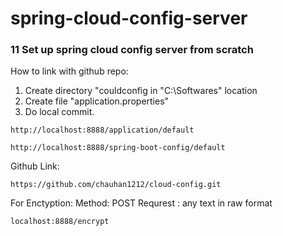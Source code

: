 # spring-cloud-config-server

### 11 Set up spring cloud config server from scratch

How to link with github repo:
1. Create directory "couldconfig in "C:\Softwares\" location
2. Create file "application.properties"
3. Do local commit.

```
http://localhost:8888/application/default
```
```
http://localhost:8888/spring-boot-config/default
```
Github Link:

```
https://github.com/chauhan1212/cloud-config.git
```

For Enctyption:
Method: POST
Requrest : any text in raw format

```
localhost:8888/encrypt
```